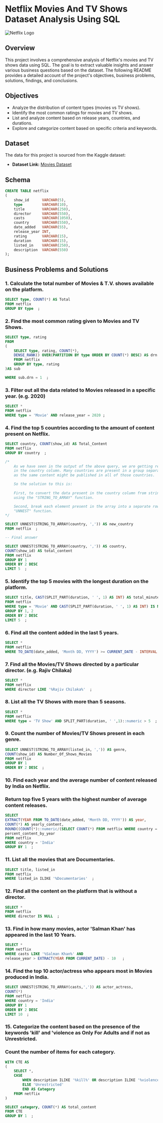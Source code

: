 # Netflix Movies And TV Shows Dataset Analysis Using SQL
![Netflix Logo](https://github.com/DhananjayPimple/netflix_sql_project/blob/main/netflix-logo)

## Overview
This project involves a comprehensive analysis of Netflix's movies and TV shows data using SQL. The goal is to extract valuable insights and answer various business questions based on the dataset. The following README provides a detailed account of the project's objectives, business problems, solutions, findings, and conclusions.

## Objectives

- Analyze the distribution of content types (movies vs TV shows).
- Identify the most common ratings for movies and TV shows.
- List and analyze content based on release years, countries, and durations.
- Explore and categorize content based on specific criteria and keywords.

## Dataset

The data for this project is sourced from the Kaggle dataset:

- **Dataset Link:** [Movies Dataset](https://www.kaggle.com/datasets/shivamb/netflix-shows?resource=download)

## Schema

```sql
CREATE TABLE netflix
(
    show_id      VARCHAR(5),
    type         VARCHAR(10),
    title        VARCHAR(250),
    director     VARCHAR(550),
    casts        VARCHAR(1050),
    country      VARCHAR(550),
    date_added   VARCHAR(55),
    release_year INT,
    rating       VARCHAR(15),
    duration     VARCHAR(15),
    listed_in    VARCHAR(250),
    description  VARCHAR(550)
);
```

## Business Problems and Solutions

### 1. Calculate the total number of Movies & T.V. shows available on the platform.

```sql
SELECT type, COUNT(*) AS Total
FROM netflix
GROUP BY type  ;
```

### 2. Find the most common rating given to Movies and TV Shows.

```sql
SELECT type, rating 
FROM
(
	SELECT type, rating, COUNT(*),
	DENSE_RANK() OVER(PARTITION BY type ORDER BY COUNT(*) DESC) AS drn
	FROM netflix  
	GROUP BY type, rating 
)AS sub

WHERE sub.drn = 1  ;
```

### 3. Filter out all the data related to Movies released in a specific year. (e.g. 2020)

```sql
SELECT * 
FROM netflix
WHERE type = 'Movie' AND release_year = 2020 ;
```

### 4. Find the top 5 countries according to the amount of content present on Netflix.

```sql
SELECT country, COUNT(show_id) AS Total_Content
FROM netflix
GROUP BY country  ;

/* 
	As we have seen in the output of the above query, we are getting redundant data 
	in the country column. Many countries are present in a group separated by commas, 
	as the same content might be published in all of those countries.

	So the solution to this is: 
	
	First, to convert the data present in the country column from string to array 
	using the "STRING_TO_ARRAY" function.

	Second, break each element present in the array into a separate row using the 
	"UNNEST" function.
*/

SELECT UNNEST(STRING_TO_ARRAY(country, ',')) AS new_country
FROM netflix  ;

-- Final answer

SELECT UNNEST(STRING_TO_ARRAY(country, ',')) AS country, 
COUNT(show_id) AS total_content
FROM netflix 
GROUP BY 1  
ORDER BY 2 DESC  
LIMIT 5  ;
```

### 5. Identify the top 5 movies with the longest duration on the platform.

```sql
SELECT title, CAST(SPLIT_PART(duration, ' ', 1) AS INT) AS total_minutes 
FROM netflix
WHERE type = 'Movie' AND CAST(SPLIT_PART(duration, ' ', 1) AS INT) IS NOT NULL
GROUP BY 1, 2
ORDER BY 2 DESC
LIMIT 5  ;
```

### 6. Find all the content added in the last 5 years.

```sql
SELECT *
FROM netflix 
WHERE TO_DATE(date_added, 'Month DD, YYYY') >= CURRENT_DATE - INTERVAL '5 YEARS' ;
```

### 7. Find all the Movies/TV Shows directed by a particular director. (e.g. Rajiv Chilaka)

```sql
SELECT *
FROM netflix
WHERE director LIKE '%Rajiv Chilaka%'  ;
```

### 8. List all the TV Shows with more than 5 seasons.

```sql
SELECT *
FROM netflix
WHERE type = 'TV Show' AND SPLIT_PART(duration, ' ',1)::numeric > 5  ;
```

### 9. Count the number of Movies/TV Shows present in each genre.

```sql
SELECT UNNEST(STRING_TO_ARRAY(listed_in, ',')) AS genre, 
COUNT(show_id) AS Number_Of_Shows_Movies
FROM netflix
GROUP BY 1
ORDER BY 2 DESC  ;
```

### 10. Find each year and the average number of content released by India on Netflix.
###	    Return top five 5 years with the highest number of average content releases.

```sql
SELECT 
EXTRACT(YEAR FROM TO_DATE(date_added, 'Month DD, YYYY')) AS year, 
COUNT(*) AS yearly_content,
ROUND((COUNT(*)::numeric/(SELECT COUNT(*) FROM netflix WHERE country = 'India')::numeric)*100,2) AS 
percent_content_by_year
FROM netflix
WHERE country = 'India'
GROUP BY 1  ;
```

### 11. List all the movies that are Documentaries.

```sql
SELECT title, listed_in
FROM netflix
WHERE listed_in ILIKE '%Documentaries'  ;
```

### 12. Find all the content on the platform that is without a director.

```sql
SELECT *
FROM netflix
WHERE director IS NULL  ;
```

### 13. Find in how many movies, actor 'Salman Khan' has appeared in the last 10 Years.

```sql
SELECT *
FROM netflix
WHERE casts LIKE '%Salman Khan%' AND 
release_year > EXTRACT(YEAR FROM CURRENT_DATE) - 10   ;
```

### 14. Find the top 10 actor/actress who appears most in Movies produced in India.

```sql
SELECT UNNEST(STRING_TO_ARRAY(casts,',')) AS actor_actress,
COUNT(*)
FROM netflix
WHERE country = 'India'
GROUP BY 1
ORDER BY 2 DESC
LIMIT 10  ;
```

### 15. Categorize the content based on the presence of the keywords 'kill' and 'violence as Only For Adults and if not as Unrestricted. 
###     Count the number of items for each category.

```sql
WITH CTE AS 
(
	SELECT *, 
	CASE
		WHEN description ILIKE '%kill%' OR description ILIKE '%violence' THEN 'Only For Adults'
		ELSE 'Unrestricted'
		END AS Category
	FROM netflix  
)

SELECT category, COUNT(*) AS total_content
FROM CTE
GROUP BY 1  ;
```














